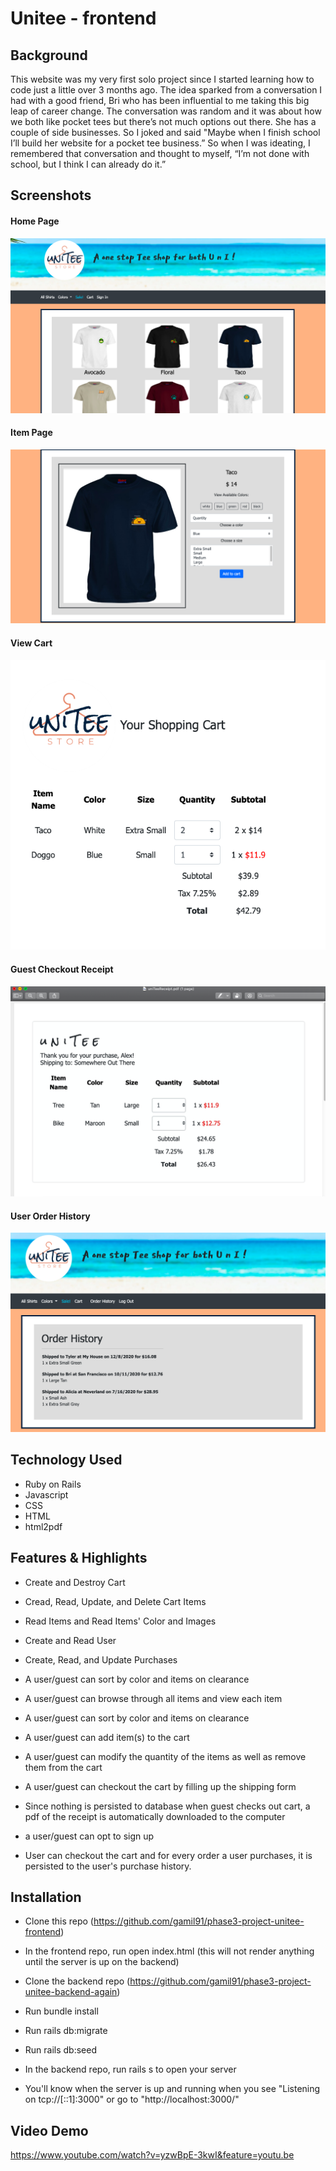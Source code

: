 # Unitee - frontend

## Background

This website was my very first solo project since I started learning how to code just a little over 3 months ago. The idea sparked from a conversation I had with a good friend, Bri who has been influential to me taking this big leap of career change. The conversation was random and it was about how we both like pocket tees but there’s not much options out there. She has a couple of side businesses.  So I joked and said "Maybe when I finish school I’ll build her website for a pocket tee business.” So when I was ideating, I remembered that conversation and thought to myself, “I’m not done with school, but I think I can already do it.”


## Screenshots

#### Home Page
![Home Page](https://github.com/gamil91/phase3-project-unitee-frontend/blob/main/src/images/home.png)

#### Item Page
![Item Page](https://github.com/gamil91/phase3-project-unitee-frontend/blob/main/src/images/item.png)

#### View Cart
![Cart](https://github.com/gamil91/phase3-project-unitee-frontend/blob/main/src/images/viewCart.png)

#### Guest Checkout Receipt
![Receipt](https://github.com/gamil91/phase3-project-unitee-frontend/blob/main/src/images/receiptPdf.png)

#### User Order History
![UserOrderHistory](https://github.com/gamil91/phase3-project-unitee-frontend/blob/main/src/images/userOrderHistory.png)

## Technology Used

- Ruby on Rails
- Javascript
- CSS
- HTML
- html2pdf

## Features & Highlights

- Create and Destroy Cart
- Cread, Read, Update, and Delete Cart Items
- Read Items and Read Items' Color and Images
- Create and Read User
- Create, Read, and Update Purchases

- A user/guest can sort by color and items on clearance
- A user/guest can browse through all items and view each item
- A user/guest can sort by color and items on clearance
- A user/guest can add item(s) to the cart
- A user/guest can modify the quantity of the items as well as remove them from the cart
- A user/guest can checkout the cart by filling up the shipping form 
- Since nothing is persisted to database when guest checks out cart, a pdf of the receipt is automatically downloaded to the computer
- a user/guest can opt to sign up 
- User can checkout the cart and for every order a user purchases, it is persisted to the user's purchase history.


## Installation

- Clone this repo (https://github.com/gamil91/phase3-project-unitee-frontend)
- In the frontend repo, run open index.html (this will not render anything until the server is up on the backend)

- Clone the backend repo (https://github.com/gamil91/phase3-project-unitee-backend-again)
- Run bundle install
- Run rails db:migrate
- Run rails db:seed
- In the backend repo, run rails s to open your server
- You'll know when the server is up and running when you see "Listening on tcp://[::1]:3000" or go to "http://localhost:3000/"

## Video Demo

https://www.youtube.com/watch?v=yzwBpE-3kwI&feature=youtu.be

